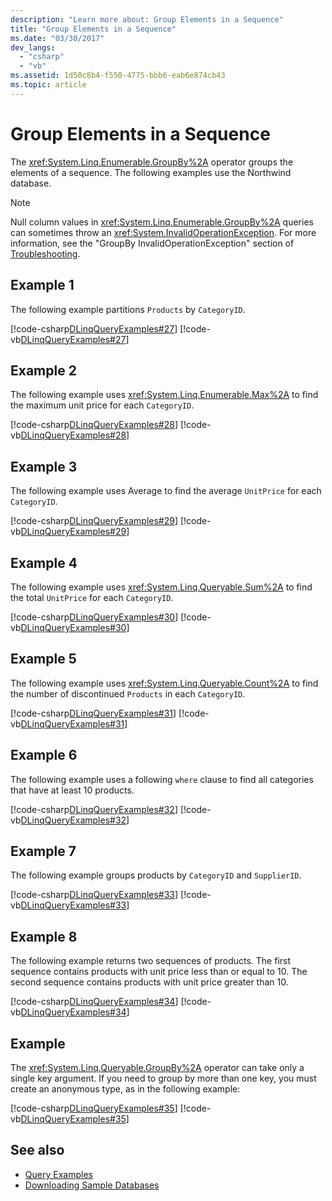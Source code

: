 ```yaml
---
description: "Learn more about: Group Elements in a Sequence"
title: "Group Elements in a Sequence"
ms.date: "03/30/2017"
dev_langs:
  - "csharp"
  - "vb"
ms.assetid: 1d50c8b4-f550-4775-bbb6-eab6e874cb43
ms.topic: article
---
```

# Group Elements in a Sequence

The <xref:System.Linq.Enumerable.GroupBy%2A> operator groups the elements of a sequence. The following examples use the Northwind database.

> [!NOTE]
> Null column values in <xref:System.Linq.Enumerable.GroupBy%2A> queries can sometimes throw an <xref:System.InvalidOperationException>. For more information, see the "GroupBy InvalidOperationException" section of [Troubleshooting](troubleshooting.md).

## Example 1

 The following example partitions `Products` by `CategoryID`.

 [!code-csharp[DLinqQueryExamples#27](../../../../../../samples/snippets/csharp/VS_Snippets_Data/DLinqQueryExamples/cs/Program.cs#27)]
 [!code-vb[DLinqQueryExamples#27](../../../../../../samples/snippets/visualbasic/VS_Snippets_Data/DLinqQueryExamples/vb/Module1.vb#27)]

## Example 2

 The following example uses <xref:System.Linq.Enumerable.Max%2A> to find the maximum unit price for each `CategoryID`.

 [!code-csharp[DLinqQueryExamples#28](../../../../../../samples/snippets/csharp/VS_Snippets_Data/DLinqQueryExamples/cs/Program.cs#28)]
 [!code-vb[DLinqQueryExamples#28](../../../../../../samples/snippets/visualbasic/VS_Snippets_Data/DLinqQueryExamples/vb/Module1.vb#28)]

## Example 3

 The following example uses Average to find the average `UnitPrice` for each `CategoryID`.

 [!code-csharp[DLinqQueryExamples#29](../../../../../../samples/snippets/csharp/VS_Snippets_Data/DLinqQueryExamples/cs/Program.cs#29)]
 [!code-vb[DLinqQueryExamples#29](../../../../../../samples/snippets/visualbasic/VS_Snippets_Data/DLinqQueryExamples/vb/Module1.vb#29)]

## Example 4

 The following example uses <xref:System.Linq.Queryable.Sum%2A> to find the total `UnitPrice` for each `CategoryID`.

 [!code-csharp[DLinqQueryExamples#30](../../../../../../samples/snippets/csharp/VS_Snippets_Data/DLinqQueryExamples/cs/Program.cs#30)]
 [!code-vb[DLinqQueryExamples#30](../../../../../../samples/snippets/visualbasic/VS_Snippets_Data/DLinqQueryExamples/vb/Module1.vb#30)]

## Example 5

 The following example uses <xref:System.Linq.Queryable.Count%2A> to find the number of discontinued `Products` in each `CategoryID`.

 [!code-csharp[DLinqQueryExamples#31](../../../../../../samples/snippets/csharp/VS_Snippets_Data/DLinqQueryExamples/cs/Program.cs#31)]
 [!code-vb[DLinqQueryExamples#31](../../../../../../samples/snippets/visualbasic/VS_Snippets_Data/DLinqQueryExamples/vb/Module1.vb#31)]

## Example 6

 The following example uses a following `where` clause to find all categories that have at least 10 products.

 [!code-csharp[DLinqQueryExamples#32](../../../../../../samples/snippets/csharp/VS_Snippets_Data/DLinqQueryExamples/cs/Program.cs#32)]
 [!code-vb[DLinqQueryExamples#32](../../../../../../samples/snippets/visualbasic/VS_Snippets_Data/DLinqQueryExamples/vb/Module1.vb#32)]

## Example 7

 The following example groups products by `CategoryID` and `SupplierID`.

 [!code-csharp[DLinqQueryExamples#33](../../../../../../samples/snippets/csharp/VS_Snippets_Data/DLinqQueryExamples/cs/Program.cs#33)]
 [!code-vb[DLinqQueryExamples#33](../../../../../../samples/snippets/visualbasic/VS_Snippets_Data/DLinqQueryExamples/vb/Module1.vb#33)]

## Example 8

 The following example returns two sequences of products. The first sequence contains products with unit price less than or equal to 10. The second sequence contains products with unit price greater than 10.

 [!code-csharp[DLinqQueryExamples#34](../../../../../../samples/snippets/csharp/VS_Snippets_Data/DLinqQueryExamples/cs/Program.cs#34)]
 [!code-vb[DLinqQueryExamples#34](../../../../../../samples/snippets/visualbasic/VS_Snippets_Data/DLinqQueryExamples/vb/Module1.vb#34)]

## Example

 The <xref:System.Linq.Queryable.GroupBy%2A> operator can take only a single key argument. If you need to group by more than one key, you must create an anonymous type, as in the following example:

 [!code-csharp[DLinqQueryExamples#35](../../../../../../samples/snippets/csharp/VS_Snippets_Data/DLinqQueryExamples/cs/Program.cs#35)]
 [!code-vb[DLinqQueryExamples#35](../../../../../../samples/snippets/visualbasic/VS_Snippets_Data/DLinqQueryExamples/vb/Module1.vb#35)]

## See also

- [Query Examples](query-examples.md)
- [Downloading Sample Databases](downloading-sample-databases.md)
